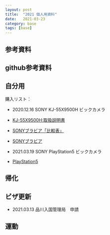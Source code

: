 ```yaml
---
layout: post
title:  "2021 個人用資料"
date:   2021-03-23
category: base
tags: [base]
---
```


## 参考資料


## github参考資料



## 自分用
購入リスト：

- 2020.12.16 SONY KJ-55X9500H ビックカメラ

- [KJ-55X9500H:取扱説明書](https://www.sony.jp/ServiceArea/impdf/manual/50146960KJ-55X9500H.html) 

- [SONYブラビア「比較表」](https://www.sony.jp/bravia/compare/) 

- [SONYブラビア](https://www.sony.jp/bravia/) 

- 2021.03.19 SONY PlayStation5 ビックカメラ

- [PlayStation5](https://www.sony.jp/playstation/ps5/) 

## 帰化

## ビザ更新

- 2021.03.13 品川入国管理局　申請

## 運動
